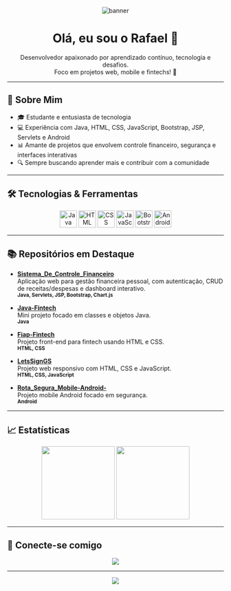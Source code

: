 <p align="center">
  <img src="https://capsule-render.vercel.app/api?type=waving&color=gradient&height=170&section=header&" alt="banner" />
</p>

<h1 align="center">Olá, eu sou o Rafael 👋</h1>

<p align="center">
  Desenvolvedor apaixonado por aprendizado contínuo, tecnologia e desafios. <br>
  Foco em projetos web, mobile e fintechs! 🚀
</p>

---

## 🚀 Sobre Mim

- 🎓 Estudante e entusiasta de tecnologia
- 💻 Experiência com Java, HTML, CSS, JavaScript, Bootstrap, JSP, Servlets e Android
- 📊 Amante de projetos que envolvem controle financeiro, segurança e interfaces interativas
- 🔍 Sempre buscando aprender mais e contribuir com a comunidade

---

## 🛠️ Tecnologias & Ferramentas

<div align="center">
  <img src="https://cdn.jsdelivr.net/gh/devicons/devicon/icons/java/java-original.svg" title="Java" width="40" height="40"/>
  <img src="https://cdn.jsdelivr.net/gh/devicons/devicon/icons/html5/html5-original.svg" title="HTML" width="40" height="40"/>
  <img src="https://cdn.jsdelivr.net/gh/devicons/devicon/icons/css3/css3-original.svg" title="CSS" width="40" height="40"/>
  <img src="https://cdn.jsdelivr.net/gh/devicons/devicon/icons/javascript/javascript-original.svg" title="JavaScript" width="40" height="40"/>
  <img src="https://cdn.jsdelivr.net/gh/devicons/devicon/icons/bootstrap/bootstrap-original.svg" title="Bootstrap" width="40" height="40"/>
  <img src="https://cdn.jsdelivr.net/gh/devicons/devicon/icons/android/android-original.svg" title="Android" width="40" height="40"/>
</div>

---

## 📚 Repositórios em Destaque

- [**Sistema_De_Controle_Financeiro**](https://github.com/Famel-svg/Sistema_De_Controle_Financeiro)  
  Aplicação web para gestão financeira pessoal, com autenticação, CRUD de receitas/despesas e dashboard interativo.  
  <sub><b>Java, Servlets, JSP, Bootstrap, Chart.js</b></sub>

- [**Java-Fintech**](https://github.com/Famel-svg/Java-Fintech)  
  Mini projeto focado em classes e objetos Java.  
  <sub><b>Java</b></sub>

- [**Fiap-Fintech**](https://github.com/Famel-svg/Fiap-Fintech)  
  Projeto front-end para fintech usando HTML e CSS.  
  <sub><b>HTML, CSS</b></sub>

- [**LetsSignGS**](https://github.com/Famel-svg/LetsSignGS)  
  Projeto web responsivo com HTML, CSS e JavaScript.  
  <sub><b>HTML, CSS, JavaScript</b></sub>

- [**Rota_Segura_Mobile-Android-**](https://github.com/Famel-svg/Rota_Segura_Mobile-Android-)  
  Projeto mobile Android focado em segurança.  
  <sub><b>Android</b></sub>

---

## 📈 Estatísticas

<div align="center">
  <img height="170px" src="https://github-readme-stats.vercel.app/api?username=Famel-svg&show_icons=true&theme=tokyonight" />
  <img height="170px" src="https://github-readme-stats.vercel.app/api/top-langs/?username=Famel-svg&layout=compact&theme=tokyonight" />
</div>

---

## 🤝 Conecte-se comigo

<p align="center">
  <a href="www.linkedin.com/in/rafaeltanimoto">
    <img src="https://img.shields.io/badge/LinkedIn-blue?logo=linkedin&logoColor=white" />
  </a>
  <!-- Adicione outros links relevantes, como e-mail, portfólio, etc. -->
</p>

---

<p align="center">
  <img src="https://capsule-render.vercel.app/api?type=waving&color=gradient&height=120&section=footer"/>

</p>
